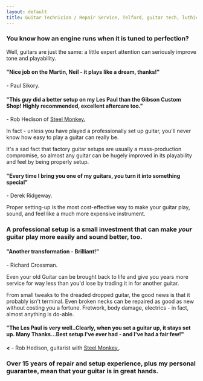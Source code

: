 ```yaml
---
layout: default
title: Guitar Technician / Repair Service, Telford, guitar tech, luthier, guitar repair, guitar service, bass repair, bass guitar repair, bass tech, guitar setup, guitar set up, guitar workshop,Neil Cowmeadow, Guitar Tuition, Guitar Teachers, Telford Guitar Teachers, Bridgnorth Guitar Lessons, Telford Guitar Lessons, Broseley Guitar Lessons, Guitar Lessons in Telford, Telford Music Lessons, Shropshire Guitar Lessons, Shropshire Guitar Teachers, Individual Guitar Lesson, Children's Guitar Lesson, Guitar Lessons, Bass Guitar Teacher, bass guitar lesson, Lessons, Guitar Teacher, Bass Lessons, Instrument Repair, Technician, Telford, Guitar Repair, Guitar Expert, How to Play Guitar, How to Play Bass, DBS, CRB checked, Broseley, Bridgnorth, Much Wenlock, How to Compose, Composition, Technique, Easy Guitar, Easy Guitar Lessons, easy strings, intermediate Guitar Lessons, advanced Guitar Lessons, expert Guitar Lessons,For Beginners, For Intermediates, For Experts, easy strings, song writing, arthritis, pain, wrist, fingers, sore, guitar pain, guitar rehab, guitar rehabilitation, free guitar lessons, guitar technique, guitar guide, guitar coach.Guitar Teacher, Telford Guitar Teacher, Bridgnorth Guitar Lessons, Telford Guitar Lessons, Broseley Guitar Lessons, Guitar Lessons in Telford, Telford Music Lessons, Shropshire Guitar Lessons, Shropshire Guitar Teacher, Individual Guitar Lessons, Children's Guitar Lessons, Guitar Lessons, Bass Guitar Lessons, Guitar Teacher, Bass Lessons, Instrument Repair, guitar repair, guitar tech, guitar setup, guitar set-up, guitar set up, Bass Guitar set-up, bass  guitar setup, bass guitar set up.
---
```


<p><h3>You know how an engine runs when it is tuned to perfection?</h3></p>
<p>Well, guitars are just the same: a little expert attention can seriously improve tone and playability. 
</p>
<p><strong><h4>"Nice job on the Martin, Neil - it plays like a dream, thanks!"</h4></strong> - Paul Sikory.
</p>
<p><strong><h4>"This guy did a better setup on my Les Paul than the Gibson Custom Shop! Highly recommended, excellent aftercare too."</h4></strong> - Rob Hedison of <a href="http://www.steel-monkey.com/index.html">Steel Monkey.</a></p>
<p>In fact - unless you have played a professionally set up guitar, you'll never know how easy to play a guitar can really be.
</p><p>
It's a sad fact that factory guitar setups are usually a mass-production compromise, so almost any guitar can be hugely improved in its playability and feel by being properly setup. 
</p>
<p><strong><h4>"Every time I bring you one of my guitars, you turn it into something special"</h4></strong> - Derek Ridgeway.
</p><p>
Proper setting-up is the most cost-effective way to make your guitar play, sound, and feel like a much more expensive instrument. 
</p><p>
<h3>A professional setup is a small investment that can make <em>your</em> guitar play more easily and sound better, too.</h3>
</p>
<p><strong><h4>"Another transformation - Brilliant!"</h4></strong> - Richard Crossman.
<p>
Even your old Guitar can be brought back to life and give you years more service for way less than you'd lose by trading it in for another guitar. 
<p>
From small tweaks to the dreaded dropped guitar, the good news is that it probably isn't terminal. Even broken necks can be repaired as good as new without costing you a fortune. 
Fretwork, body damage, electrics - in fact, almost anything is do-able.</p>
<p><strong><h4>"The Les Paul is very well..Clearly, when you set a guitar up, it stays set up. Many Thanks...Best setup I've ever had - and I've had a fair few!"</h4><</strong> - Rob Hedison, guitarist with <a href="http://www.steel-monkey.com/index.html">Steel Monkey.</a>.
</p><p>

<p>
<h3>Over 15 years of repair and setup experience, plus my personal guarantee, mean that your guitar is in great hands.</h3>
</p>
